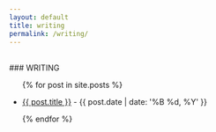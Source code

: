 ```yaml
---
layout: default
title: writing
permalink: /writing/
---
```

<br>
### WRITING

<ul>
  {% for post in site.posts %}
    <li>
      <p><a href="mattpupa{{ post.url }}">{{ post.title }}</a> - {{ post.date | date: '%B %d, %Y' }}</p>
    </li>
  {% endfor %}
</ul>
